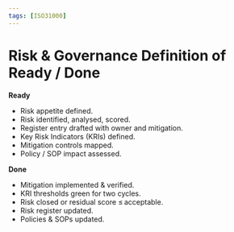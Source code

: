 ```yaml
---
tags: [ISO31000]
---
```

# Risk & Governance Definition of Ready / Done

**Ready**
* Risk appetite defined.
* Risk identified, analysed, scored.
* Register entry drafted with owner and mitigation.
* Key Risk Indicators (KRIs) defined.
* Mitigation controls mapped.
* Policy / SOP impact assessed.

**Done**
* Mitigation implemented & verified.
* KRI thresholds green for two cycles.
* Risk closed or residual score ≤ acceptable.
* Risk register updated.
* Policies & SOPs updated.
